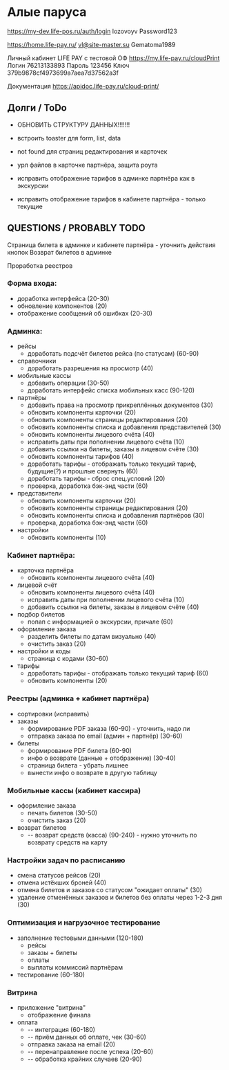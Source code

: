 # Алые паруса

https://my-dev.life-pos.ru/auth/login
lozovoyv Password123

https://home.life-pay.ru/
vl@site-master.su Gematoma1989

Личный кабинет LIFE PAY с тестовой ОФ
https://my.life-pay.ru/cloudPrint
Логин 76213133893 Пароль 123456 Ключ 379b9878cf4973699a7aea7d37562a3f

Документация
https://apidoc.life-pay.ru/cloud-print/

## Долги / ToDo

* ОБНОВИТЬ СТРУКТУРУ ДАННЫХ!!!!!!!

* встроить toaster для form, list, data

* not found для страниц редактирования и карточек

* урл файлов в карточке партнёра, защита роута
* исправить отображение тарифов в админке партнёра как в экскурсии
* исправить отображение тарифов в кабинете партнёра - только текущие

## QUESTIONS / PROBABLY TODO

Страница билета в админке и кабинете партнёра - уточнить действия кнопок Возврат билетов в админке

Проработка реестров

### Форма входа:

* доработка интерфейса (20-30)
* обновление компонентов (20)
* отображение сообщений об ошибках (20-30)

### Админка:

* рейсы
    * доработать подсчёт билетов рейса (по статусам) (60-90)
* справочники
    * доработать разрешения на просмотр (40)
* мобильные кассы
    * добавить операции (30-50)
    * доработать интерфейс списка мобильных касс (90-120)
* партнёры
    * добавить права на просмотр прикреплённых документов (30)
    * обновить компоненты карточки (20)
    * обновить компоненты страницы редактирования (20)
    * обновить компоненты списка и добавления представителей (30)
    * обновить компоненты лицевого счёта (40)
    * исправить даты при пополнении лицевого счёта (10)
    * добавить ссылки на билеты, заказы в лицевом счёте (30)
    * обновить компоненты тарифов (40)
    * доработать тарифы - отображать только текущий тариф, будущие(?) и прошлые свернуть (60)
    * доработать тарифы - сброс спец.условий (20)
    * проверка, доработка бэк-энд части (60)
* представители
    * обновить компоненты карточки (20)
    * обновить компоненты страницы редактирования (20)
    * обновить компоненты списка и добавления партнёров (30)
    * проверка, доработка бэк-энд части (60)
* настройки
    * обновить компоненты (10)

### Кабинет партнёра:

* карточка партнёра
    * обновить компоненты лицевого счёта (40)
* лицевой счёт
    * обновить компоненты лицевого счёта (40)
    * исправить даты при пополнении лицевого счёта (10)
    * добавить ссылки на билеты, заказы в лицевом счёте (40)
* подбор билетов
    * попап с информацией о экскурсии, причале (60)
* оформление заказа
    * разделить билеты по датам визуально (40)
    * очистить заказ (20)
* настройки и коды
    * страница с кодами (30-60)
* тарифы
    * доработать тарифы - отображать только текущий тариф (60)
    * обновить компоненты (20)

### Реестры (админка + кабинет партнёра)

* сортировки (исправить)
* заказы
    * формирование PDF заказа (60-90) - уточнить, надо ли
    * отправка заказа по email (админ + партнёр) (30-60)
* билеты
    * формирование PDF билета (60-90)
    * инфо о возврате (данные + отображение) (30-40)
    * страница билета - убрать лишнее
    * вынести инфо о возврате в другую таблицу

### Мобильные кассы (кабинет кассира)

* оформление заказа
    * печать билетов (30-50)
    * очистить заказ (20)
* возврат билетов
    * -- возврат средств (касса) (90-240) - нужно уточнить по возврату средств на карту

### Настройки задач по расписанию

* смена статусов рейсов (20)
* отмена истёкших броней (40)
* отмена билетов и заказов со статусом "ожидает оплаты" (30)
* удаление отменённых заказов и билетов без оплаты через 1-2-3 дня (30)

### Оптимизация и нагрузочное тестирование

* заполнение тестовыми данными (120-180)
    * рейсы
    * заказы + билеты
    * оплаты
    * выплаты коммиссий партнёрам
* тестирование (60-180)

### Витрина

* приложение "витрина"
    * отображение финала
* оплата
    * -- интеграция (60-180)
    * -- приём данных об оплате, чек (30-60)
    * отправка заказа на email (20)
    * -- перенаправление после успеха (20-60)
    * -- обработка крайних случаев (20-90)

